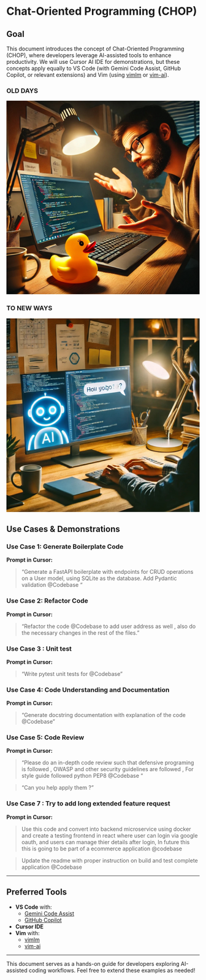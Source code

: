 # Chat-Oriented Programming (CHOP)

## Goal
This document introduces the concept of Chat-Oriented Programming (CHOP), where developers leverage AI-assisted tools to enhance productivity. We will use Cursor AI IDE for demonstrations, but these concepts apply equally to VS Code (with Gemini Code Assist, GitHub Copilot, or relevant extensions) and Vim (using [vimlm](https://github.com/JosefAlbers/vimlm) or [vim-ai](https://github.com/madox2/vim-ai)).

### **OLD DAYS**
![Alt text](./img/RubberDuckProgramming.jpeg)

### **TO NEW WAYS** 

![Alt text](./img/CHOP.jpeg)


## Use Cases & Demonstrations

### **Use Case 1: Generate Boilerplate Code**

**Prompt in Cursor:**  
>“Generate a FastAPI boilerplate with endpoints for CRUD operations on a User model, using SQLite as the database. Add Pydantic validation @Codebase “

### **Use Case 2: Refactor Code** 

**Prompt in Cursor:**  
>“Refactor the code @Codebase to  add user address as well , also do the necessary changes in the rest of the files.”

### **Use Case 3 : Unit test** 

**Prompt in Cursor:**
>“Write pytest unit tests for @Codebase”

### **Use Case 4: Code Understanding and Documentation**

**Prompt in Cursor:**
>“Generate docstring documentation with explanation of the code @Codebase”

### **Use Case 5: Code Review** 

**Prompt in Cursor:**
>“Please do an in-depth code review such that defensive programing is followed , OWASP and other security guidelines are followed , For style guide followed python PEP8  @Codebase “

>“Can you help apply them ?”

### **Use Case 7 : Try to add long extended feature request**

**Prompt in Cursor:**
>Use this code and convert into backend microservice using docker and create a testing frontend in react where user can login via google oauth, and users can manage thier details after login, In future this this is going to be part of a ecommerce application @codebase

>Update the readme with proper instruction on build and test complete application @Codebase


---

## Preferred Tools
- **VS Code** with:
  - [Gemini Code Assist](https://code.google.com/)
  - [GitHub Copilot](https://github.com/features/copilot)
- **Cursor IDE**
- **Vim** with:
  - [vimlm](https://github.com/JosefAlbers/vimlm)
  - [vim-ai](https://github.com/madox2/vim-ai)

---

This document serves as a hands-on guide for developers exploring AI-assisted coding workflows. Feel free to extend these examples as needed!
